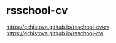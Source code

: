 # rsschool-cv
https://echistova.github.io/rsschool-cv/cv  
https://echistova.github.io/rsschool-cv/
